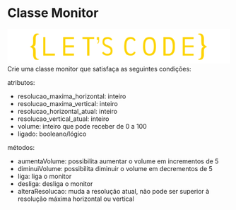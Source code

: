 # Classe Monitor
![Lets Code](logoLcPng.png)
Crie uma classe monitor que satisfaça as seguintes condições:

atributos:
- resolucao_maxima_horizontal: inteiro
- resolucao_maxima_vertical: inteiro
- resolucao_horizontal_atual: inteiro
- resolucao_vertical_atual: inteiro
- volume: inteiro que pode receber de 0 a 100
- ligado: booleano/lógico

métodos:
- aumentaVolume: possibilita aumentar o volume em incrementos de 5
- diminuiVolume: possibilita diminuir o volume em decrementos de 5
- liga: liga o monitor
- desliga: desliga o monitor
- alteraResolucao: muda a resolução atual, não pode ser superior à resolução máxima horizontal ou vertical
